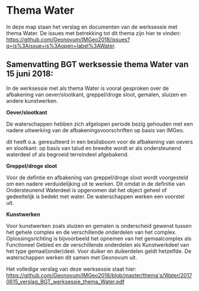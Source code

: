 Thema Water
===========

In deze map staan het verslag en documenten van de werksessie met thema Water.
De issues met betrekking tot dit thema zijn hier te vinden:
https://github.com/Geonovum/IMGeo2018/issues?q=is%3Aissue+is%3Aopen+label%3AWater.

Samenvatting BGT werksessie thema Water van 15 juni 2018:
---------------------------------------------------------

In de werksessie met als thema Water is vooral gesproken over de afbakening van
oever/slootkant, greppel/droge sloot, gemalen, sluizen en andere kunstwerken.

**Oever/slootkant**

De waterschappen hebben zich afgelopen periode bezig gehouden met een nadere
uitwerking van de afbakeningsvoorschriften op basis van IMGeo.

dit heeft o.a. geresulteerd in een beslisboom voor de afbakening van oevers en
slootkant: op basis van talud en breedte wordt er als ondersteunend waterdeel of
als begroeid terreindeel afgebakend.

**Greppel/droge sloot**

Voor de defintie en afbakening van greppel/droge sloot wordt voorgesteld om een
nadere verduidelijking uit te werken. Dit omdat in de definitie van
Ondersteunend Waterdeel is opgenomen dat het object geheel of gedeeltelijk is
bedekt met water. De waterschappen werken een voorstel uit.

**Kunstwerken**

Voor kunstwerken zoals sluizen en gemalen is onderscheid gewenst tussen het
gehele complex en de verschillende onderdelen van het complex.
Oplossingsrichting is bijvoorbeeld het opnemen van het gemaalcomplex als
Functioneel Gebied en de verschillende onderdelen als Kunstwerkdeel van het type
gemaal(onder)deel. Voor duiker en duikerdelen geldt hetzelfde. De waterschappen
werken dit samen met Geonovum uit.

Het volledige verslag van deze werksessie staat hier: https://github.com/Geonovum/IMGeo2018/blob/master/thema's/Water/20170615_verslag_BGT_werksessie_thema_Water.pdf
